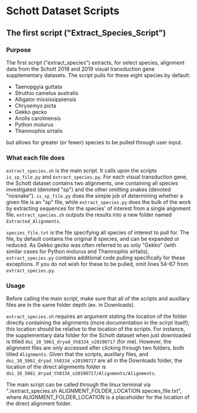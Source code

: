 # Schott Dataset Scripts

## The first script ("Extract_Species_Script")

### Purpose

The first script ("extract_species") extracts, for select species, alignment data from the Schott 2018 and 2019 visual transduction gene supplementary datasets. The script pulls for these eight species by default: 
- Taenopgyia guttata
- Struthio camelus australis
- Alligator mississippiensis
- Chrysemys picta
- Gekko gecko
- Anolis carolinensis
- Python molurus
- Thamnophis sirtalis

but allows for greater (or fewer) species to be pulled through user input.

### What each file does

`extract_species.sh` is the main script. It calls upon the scripts `is_sp_file.py` and `extract_species.py`. For each visual transduction gene, the Schott dataset contains two alignments, one containing all species investigated (denoted "sp") and the other omitting snakes (denoted "nosnake"). `is_sp_file.py` does the simple job of determining whether a given file is an "sp" file, while `extract_species.py` does the bulk of the work by extracting sequences for the species' of interest from a single alignment file. `extract_species.sh` outputs the results into a new folder named `Extracted_Alignments`.

`species_file.txt` is the file specifying all species of interest to pull for. The file, by default contains the original 8 species, and can be expanded or reduced. As Gekko gecko was often referred to as only "Gekko" (with similar cases for Python molurus and Thamnophis sirtalis), `extract_species.py` contains additional code pulling specifically for these exceptions. If you do not wish for these to be pulled, omit lines 54-67 from `extract_species.py`.

### Usage

Before calling the main script, make sure that all of the scripts and auxillary files are in the same folder depth (ex. in Downloads).

`extract_species.sh` requires an argument stating the location of the folder directly containing the alignments (more documentation in the scirpt itself); this location should be relative to the location of the scripts. For instance, the supplementary data folder for the Schott dataset when just downloaded is titled `doi_10_5061_dryad_th8334_v20190717` (for me). However, the alignment files are only accessed after clicking through two folders, both titled `Alignments`. Given that the scripts, auxillary files, and `doi_10_5061_dryad_th8334_v20190717` are all in the Downloads folder, the location of the direct alignments folder is `doi_10_5061_dryad_th8334_v20190717/Alignments/Alignments`. 

The main script can be called through the linux terminal via "./extract_species.sh ALIGNMENT_FOLDER_LOCATION species_file.txt", where ALIGNMENT_FOLDER_LOCATION is a placeholder for the location of the direct alignment folder.  











